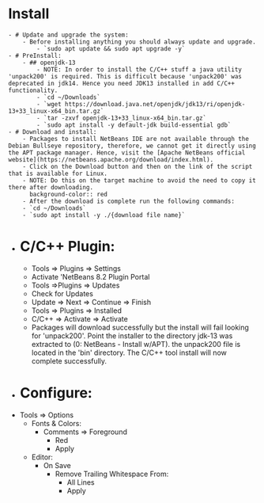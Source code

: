 # Install
	- # Update and upgrade the system:
		- Before installing anything you should always update and upgrade.
			- `sudo apt update && sudo apt upgrade -y`
	- # PreInstall:
		- ## openjdk-13
			- NOTE: In order to install the C/C++ stuff a java utility 'unpack200' is required. This is difficult because 'unpack200' was deprecated in jdk14. Hence you need JDK13 installed in add C/C++ functionality.
			- `cd ~/Downloads`
			- `wget https://download.java.net/openjdk/jdk13/ri/openjdk-13+33_linux-x64_bin.tar.gz`
			- `tar -zxvf openjdk-13+33_linux-x64_bin.tar.gz`
			- `sudo apt install -y default-jdk build-essential gdb`
	- # Download and install:
		- Packages to install NetBeans IDE are not available through the Debian Bullseye repository, therefore, we cannot get it directly using the APT package manager. Hence, visit the [Apache NetBeans official website](https://netbeans.apache.org/download/index.html).
		- Click on the Download button and then on the link of the script that is available for Linux.
		- NOTE: Do this on the target machine to avoid the need to copy it there after downloading.
		  background-color:: red
		- After the download is complete run the following commands:
		- `cd ~/Downloads`
		- `sudo apt install -y ./{download file name}`
- # C/C++ Plugin:
	- Tools => Plugins => Settings
	- Activate 'NetBeans 8.2 Plugin Portal
	- Tools =>Plugins => Updates
	- Check for Updates
	- Update => Next => Continue => Finish
	- Tools => Plugins => Installed
	- C/C++ => Activate => Activate
	- Packages will download successfully but the install will fail looking for 'unpack200'.  Point the installer to the directory jdk-13 was extracted to (0: NetBeans - Install w/APT).  the unpack200 file is located in the 'bin' directory.  The C/C++ tool install will now complete successfully.
- # Configure:
- Tools => Options
	- Fonts & Colors:
		- Comments => Foreground
			- Red
			- Apply
	- Editor:
		- On Save
			- Remove Trailing Whitespace From:
				- All Lines
				- Apply